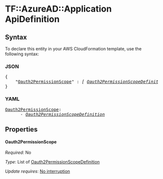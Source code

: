 # TF::AzureAD::Application ApiDefinition

## Syntax

To declare this entity in your AWS CloudFormation template, use the following syntax:

### JSON

<pre>
{
    "<a href="#oauth2permissionscope" title="Oauth2PermissionScope">Oauth2PermissionScope</a>" : <i>[ <a href="oauth2permissionscopedefinition.md">Oauth2PermissionScopeDefinition</a>, ... ]</i>
}
</pre>

### YAML

<pre>
<a href="#oauth2permissionscope" title="Oauth2PermissionScope">Oauth2PermissionScope</a>: <i>
      - <a href="oauth2permissionscopedefinition.md">Oauth2PermissionScopeDefinition</a></i>
</pre>

## Properties

#### Oauth2PermissionScope

_Required_: No

_Type_: List of <a href="oauth2permissionscopedefinition.md">Oauth2PermissionScopeDefinition</a>

_Update requires_: [No interruption](https://docs.aws.amazon.com/AWSCloudFormation/latest/UserGuide/using-cfn-updating-stacks-update-behaviors.html#update-no-interrupt)

